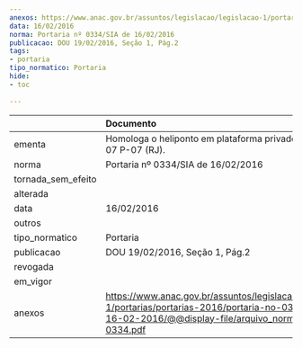 ```yaml
---
anexos: https://www.anac.gov.br/assuntos/legislacao/legislacao-1/portarias/portarias-2016/portaria-no-0334-sia-de-16-02-2016/@@display-file/arquivo_norma/PA2016-0334.pdf
data: 16/02/2016
norma: Portaria nº 0334/SIA de 16/02/2016
publicacao: DOU 19/02/2016, Seção 1, Pág.2
tags:
- portaria
tipo_normatico: Portaria
hide: 
- toc 
 
---
```


|                    | Documento                                                                                                                                                         |
|:-------------------|:------------------------------------------------------------------------------------------------------------------------------------------------------------------|
| ementa             | Homologa o heliponto em plataforma privado Petrobras 07 P-07 (RJ).                                                                                                |
| norma              | Portaria nº 0334/SIA de 16/02/2016                                                                                                                                |
| tornada_sem_efeito |                                                                                                                                                                   |
| alterada           |                                                                                                                                                                   |
| data               | 16/02/2016                                                                                                                                                        |
| outros             |                                                                                                                                                                   |
| tipo_normatico     | Portaria                                                                                                                                                          |
| publicacao         | DOU 19/02/2016, Seção 1, Pág.2                                                                                                                                    |
| revogada           |                                                                                                                                                                   |
| em_vigor           |                                                                                                                                                                   |
| anexos             | https://www.anac.gov.br/assuntos/legislacao/legislacao-1/portarias/portarias-2016/portaria-no-0334-sia-de-16-02-2016/@@display-file/arquivo_norma/PA2016-0334.pdf |